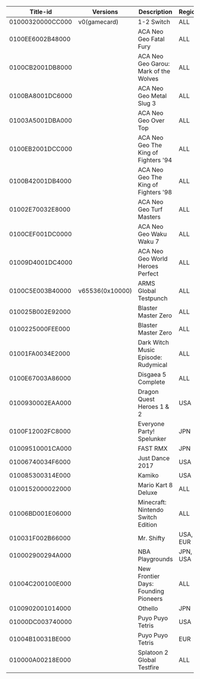 | Title-id         | Versions        | Description                           | Region   | Type       |
| ---------------- | --------------- | ------------------------------------- | -------- | ---------- |
| 01000320000CC000 | v0(gamecard)    | 1-2 Switch                            | ALL      | Game       |
| 0100EE6002B48000 |                 | ACA Neo Geo Fatal Fury                | ALL      | VC         |
| 0100CB2001DB8000 |                 | ACA Neo Geo Garou: Mark of the Wolves | ALL      | VC         |
| 0100BA8001DC6000 |                 | ACA Neo Geo Metal Slug 3              | ALL      | VC         |
| 01003A5001DBA000 |                 | ACA Neo Geo Over Top                  | ALL      | VC         |
| 0100EB2001DCC000 |                 | ACA Neo Geo The King of Fighters '94  | ALL      | VC         |
| 0100B42001DB4000 |                 | ACA Neo Geo The King of Fighters '98  | ALL      | VC         |
| 01002E70032E8000 |                 | ACA Neo Geo Turf Masters              | ALL      | VC         |
| 0100CEF001DC0000 |                 | ACA Neo Geo Waku Waku 7               | ALL      | VC         |
| 01009D4001DC4000 |                 | ACA Neo Geo World Heroes Perfect      | ALL      | VC         |
| 0100C5E003B40000 | v65536(0x10000) | ARMS Global Testpunch                 | ALL      | Timed Demo |
| 010025B002E92000 |                 | Blaster Master Zero                   | ALL      | Demo       |
| 0100225000FEE000 |                 | Blaster Master Zero                   | ALL      | Demo       |
| 01001FA0034E2000 |                 | Dark Witch Music Episode: Rudymical   | ALL      | Game       |
| 0100E67003A86000 |                 | Disgaea 5 Complete                    | ALL      | Game       |
| 0100930002EAA000 |                 | Dragon Quest Heroes 1 & 2             | USA      | Game       |
| 0100F12002FC8000 |                 | Everyone Party\! Spelunker            | JPN      | Game       |
| 01009510001CA000 |                 | FAST RMX                              | JPN      | Game       |
| 01006740034F6000 |                 | Just Dance 2017                       | USA      | Game       |
| 010085300314E000 |                 | Kamiko                                | USA      | Game       |
| 0100152000022000 |                 | Mario Kart 8 Deluxe                   | ALL      | Game       |
| 01006BD001E06000 |                 | Minecraft: Nintendo Switch Edition    | ALL      | Game       |
| 010031F002B66000 |                 | Mr. Shifty                            | USA, EUR | Game       |
| 010002900294A000 |                 | NBA Playgrounds                       | JPN, USA | Game       |
| 01004C200100E000 |                 | New Frontier Days: Founding Pioneers  | ALL      | Game       |
| 0100902001014000 |                 | Othello                               | JPN      | Game       |
| 01000DC003740000 |                 | Puyo Puyo Tetris                      | USA      | Game       |
| 01004B10031BE000 |                 | Puyo Puyo Tetris                      | EUR      | Game       |
| 010000A00218E000 |                 | Splatoon 2 Global Testfire            | ALL      | Timed Demo |
